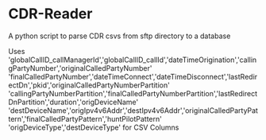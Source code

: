 # CDR-Reader
A python script to parse CDR csvs from sftp directory to a database

Uses 'globalCallID_callManagerId','globalCallID_callId','dateTimeOrigination','callingPartyNumber','originalCalledPartyNumber'
'finalCalledPartyNumber','dateTimeConnect','dateTimeDisconnect','lastRedirectDn','pkid','originalCalledPartyNumberPartition'
'callingPartyNumberPartition','finalCalledPartyNumberPartition','lastRedirectDnPartition','duration','origDeviceName'
'destDeviceName','origIpv4v6Addr','destIpv4v6Addr','originalCalledPartyPattern','finalCalledPartyPattern','huntPilotPattern'
'origDeviceType','destDeviceType' for CSV Columns


      
